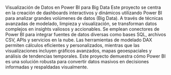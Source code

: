 Visualización de Datos en Power BI para Big Data
Este proyecto se centra en la creación de dashboards interactivos y dinámicos utilizando Power BI para analizar grandes volúmenes de datos (Big Data). A través de técnicas avanzadas de modelado, limpieza y visualización, se transforman datos complejos en insights valiosos y accionables. Se emplean conectores de Power BI para integrar fuentes de datos diversas como bases SQL, archivos CSV, APIs y servicios en la nube. Las herramientas de modelado DAX permiten cálculos eficientes y personalizados, mientras que las visualizaciones incluyen gráficos avanzados, mapas geoespaciales y análisis de tendencias temporales. Este proyecto demuestra cómo Power BI es una solución robusta para convertir datos masivos en decisiones informadas y respaldadas visualmente.
